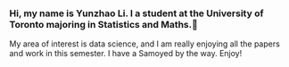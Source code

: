 ### Hi, my name is Yunzhao Li. I  a student at the University of Toronto majoring in Statistics and Maths.👋
My area of interest is data science, and I am really enjoying all the papers and work in this semester. 
I have a Samoyed by the way.
Enjoy!
<!--
**yunzhaol/yunzhaol is a ✨ _special_ ✨ repository because its `README.md` (this file) appears on your GitHub profile.

Here are some ideas to get you started:

- 🔭 I’m currently working on ...
- 🌱 I’m currently learning ...
- 👯 I’m looking to collaborate on ...
- 🤔 I’m looking for help with ...
- 💬 Ask me about ...
- 📫 How to reach me: ...
- 😄 Pronouns: ...
- ⚡ Fun fact: ...
-->
